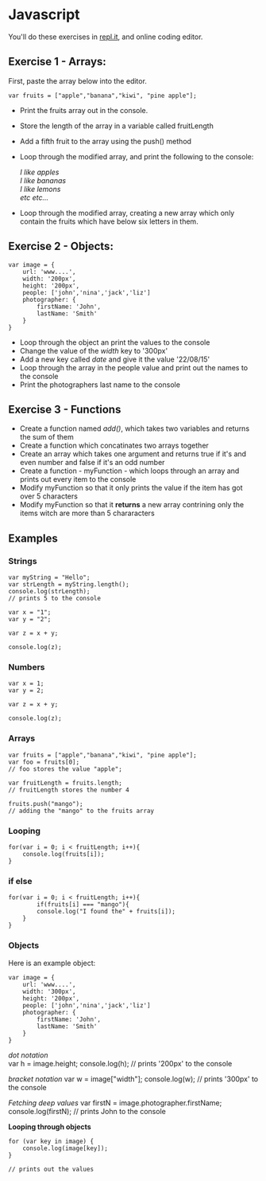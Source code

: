 # Javascript

You'll do these exercises in [repl.it](https://repl.it/), and online coding editor.

## Exercise 1 - Arrays:

First, paste the array below into the editor.

	var fruits = ["apple","banana","kiwi", "pine apple"];

* Print the fruits array out in the console.
* Store the length of the array in a variable called fruitLength
* Add a fifth fruit to the array using the push() method
* Loop through the modified array, and print the following to the console:  

	*I like apples*  
	*I like bananas*  
	*I like lemons*  
	*etc etc...* 
* Loop through the modified array, creating a new array which only contain the fruits which have below six letters in them.


## Exercise 2 - Objects:

	var image = {
		url: 'www....',
		width: '200px',
		height: '200px',
		people: ['john','nina','jack','liz']
		photographer: {
			firstName: 'John',
			lastName: 'Smith'
		}
	}

* Loop through the object an print the values to the console
* Change the value of the *width* key to '300px'
* Add a new key called *date* and give it the value '22/08/15'
* Loop through the array in the people value and print out the names to the console
* Print the photographers last name to the console


## Exercise 3 - Functions

* Create a function named *add()*, which takes two variables and returns the sum of them
* Create a function which concatinates two arrays together
* Create an array which takes one argument and returns true if it's and even number and false if it's an odd number
* Create a function - myFunction - which loops through an array and prints out every item to the console
* Modify myFunction so that it only prints the value if the item has got over 5 characters
* Modify myFunction so that it **returns** a new array contrining only the items witch are more than 5 chararacters


## Examples

### Strings

	var myString = "Hello";
	var strLength = myString.length();
	console.log(strLength);
	// prints 5 to the console 

	var x = "1";
	var y = "2";

	var z = x + y;

	console.log(z);

### Numbers

	var x = 1;
	var y = 2;

	var z = x + y;

	console.log(z);

### Arrays

	var fruits = ["apple","banana","kiwi", "pine apple"];
	var foo = fruits[0];
	// foo stores the value "apple";

	var fruitLength = fruits.length;
	// fruitLength stores the number 4

	fruits.push("mango");
	// adding the "mango" to the fruits array


### Looping 

	for(var i = 0; i < fruitLength; i++){
		console.log(fruits[i]);
	}

### if else 

	for(var i = 0; i < fruitLength; i++){
			if(fruits[i] === "mango"){
			console.log("I found the" + fruits[i]);
		}
	}


### Objects

Here is an example object: 

	var image = {
		url: 'www....',
		width: '300px',
		height: '200px',
		people: ['john','nina','jack','liz']
		photographer: {
			firstName: 'John',
			lastName: 'Smith'
		}
	}

*dot notation*	
	var h = image.height;
	console.log(h);
	// prints '200px' to the console
	
*bracket notation*
	var w = image["width"];
	console.log(w);
	// prints '300px' to the console

*Fetching deep values*
	var firstN = image.photographer.firstName;
	console.log(firstN);
	// prints John to the console

**Looping through objects**

	for (var key in image) {
		console.log(image[key]);
	}

	// prints out the values

